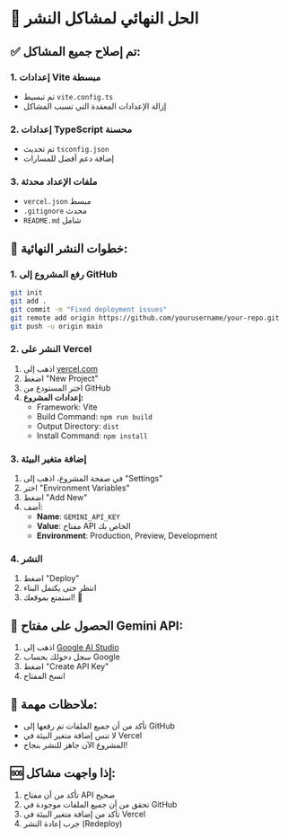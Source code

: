 # 🚀 الحل النهائي لمشاكل النشر

## ✅ تم إصلاح جميع المشاكل:

### 1. إعدادات Vite مبسطة
- تم تبسيط `vite.config.ts`
- إزالة الإعدادات المعقدة التي تسبب المشاكل

### 2. إعدادات TypeScript محسنة
- تم تحديث `tsconfig.json`
- إضافة دعم أفضل للمسارات

### 3. ملفات الإعداد محدثة
- `vercel.json` مبسط
- `.gitignore` محدث
- `README.md` شامل

## 🎯 خطوات النشر النهائية:

### 1. رفع المشروع إلى GitHub
```bash
git init
git add .
git commit -m "Fixed deployment issues"
git remote add origin https://github.com/yourusername/your-repo.git
git push -u origin main
```

### 2. النشر على Vercel
1. اذهب إلى [vercel.com](https://vercel.com)
2. اضغط "New Project"
3. اختر المستودع من GitHub
4. **إعدادات المشروع:**
   - Framework: Vite
   - Build Command: `npm run build`
   - Output Directory: `dist`
   - Install Command: `npm install`

### 3. إضافة متغير البيئة
1. في صفحة المشروع، اذهب إلى "Settings"
2. اختر "Environment Variables"
3. اضغط "Add New"
4. أضف:
   - **Name**: `GEMINI_API_KEY`
   - **Value**: مفتاح API الخاص بك
   - **Environment**: Production, Preview, Development

### 4. النشر
1. اضغط "Deploy"
2. انتظر حتى يكتمل البناء
3. استمتع بموقعك! 🎉

## 🔑 الحصول على مفتاح Gemini API:
1. اذهب إلى [Google AI Studio](https://makersuite.google.com/app/apikey)
2. سجل دخولك بحساب Google
3. اضغط "Create API Key"
4. انسخ المفتاح

## 📝 ملاحظات مهمة:
- تأكد من أن جميع الملفات تم رفعها إلى GitHub
- لا تنس إضافة متغير البيئة في Vercel
- المشروع الآن جاهز للنشر بنجاح!

## 🆘 إذا واجهت مشاكل:
1. تأكد من أن مفتاح API صحيح
2. تحقق من أن جميع الملفات موجودة في GitHub
3. تأكد من إضافة متغير البيئة في Vercel
4. جرب إعادة النشر (Redeploy)
